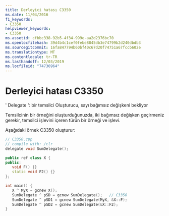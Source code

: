 ```yaml
---
title: Derleyici hatası C3350
ms.date: 11/04/2016
f1_keywords:
- C3350
helpviewer_keywords:
- C3350
ms.assetid: cfbbc338-92b5-4f34-999e-aa2d2376bc70
ms.openlocfilehash: 39d4b4c1cef0febe8845db3e74799b2d240dbdb3
ms.sourcegitcommit: 16fa847794b60bf40c67d20f74751a67fccb602e
ms.translationtype: MT
ms.contentlocale: tr-TR
ms.lasthandoff: 12/03/2019
ms.locfileid: "74736964"
---
```

# <a name="compiler-error-c3350"></a>Derleyici hatası C3350

' Delegate ': bir temsilci Oluşturucu, sayı bağımsız değişkeni bekliyor

Temsilcinin bir örneğini oluşturduğunuzda, iki bağımsız değişken geçirmeniz gerekir, temsilci işlevini içeren türün bir örneği ve işlevi.

Aşağıdaki örnek C3350 oluşturur:

```cpp
// C3350.cpp
// compile with: /clr
delegate void SumDelegate();

public ref class X {
public:
   void F() {}
   static void F2() {}
};

int main() {
   X ^ MyX = gcnew X();
   SumDelegate ^ pSD = gcnew SumDelegate();   // C3350
   SumDelegate ^ pSD1 = gcnew SumDelegate(MyX, &X::F);
   SumDelegate ^ pSD2 = gcnew SumDelegate(&X::F2);
}
```
